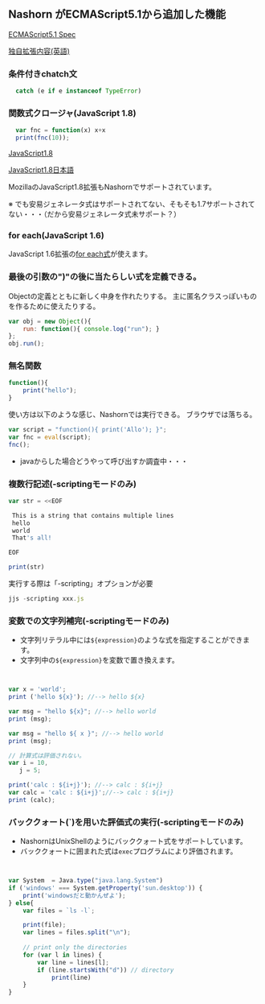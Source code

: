## Nashorn がECMAScript5.1から追加した機能

[ECMAScript5.1 Spec](http://www.ecma-international.org/ecma-262/5.1/)

[独自拡張内容(英語)](https://wiki.openjdk.java.net/display/Nashorn/Nashorn+extensions)

### 条件付きchatch文

```javascript
  catch (e if e instanceof TypeError)
```


### 関数式クロージャ(JavaScript 1.8)

```javascript
  var fnc = function(x) x+x
  print(fnc(10));
```


[JavaScript1.8](https://developer.mozilla.org/en-US/docs/Web/JavaScript/New_in_JavaScript/1.8)

[JavaScript1.8日本語](https://developer.mozilla.org/ja/docs/Web/JavaScript/New_in_JavaScript/1.8)

MozillaのJavaScript1.8拡張もNashornでサポートされています。

※  でも安易ジェネレータ式はサポートされてない、そもそも1.7サポートされてない・・・（だから安易ジェネレータ式未サポート？）


### for each(JavaScript 1.6)

JavaScript 1.6拡張の[for each式](https://developer.mozilla.org/ja/docs/Web/JavaScript/Reference/Statements/for_each...in)が使えます。


### 最後の引数の")"の後に当たらしい式を定義できる。

Objectの定義とともに新しく中身を作れたりする。
主に匿名クラスっぽいものを作るために使えたりする。

```javascript
var obj = new Object(){
    run: function(){ console.log("run"); }
};
obj.run();
```

### 無名関数

```javascript
function(){
    print("hello");
}
```

使い方は以下のような感じ、Nashornでは実行できる。
ブラウザでは落ちる。

```javascript
var script = "function(){ print('Allo'); }";
var fnc = eval(script);
fnc();
```


 + javaからした場合どうやって呼び出すか調査中・・・

### 複数行記述(-scriptingモードのみ)

```javascript
var str = <<EOF

 This is a string that contains multiple lines
 hello
 world
 That's all!

EOF

print(str)
```

実行する際は「-scripting」オプションが必要

```javascript
jjs -scripting xxx.js
```

### 変数での文字列補完(-scriptingモードのみ)

 + 文字列リテラル中には``${expression}``のような式を指定することができます。
 + 文字列中の``${expression}``を変数で置き換えます。


 ```javascript


var x = 'world';
print ('hello ${x}'); //--> hello ${x}

var msg = "hello ${x}"; //--> hello world
print (msg);

var msg = "hello ${ x }"; //--> hello world
print (msg);

// 計算式は評価されない。
var i = 10,
	j = 5;

print('calc : ${i+j}'); //--> calc : ${i+j}
var calc = 'calc : ${i+j}';//--> calc : ${i+j}
print (calc);

 ```

### バッククォート(`)を用いた評価式の実行(-scriptingモードのみ)

 + NashornはUnixShellのようにバッククォート式をサポートしています。
 + バッククォートに囲まれた式は``exec``プログラムにより評価されます。

```javascript


var System  = Java.type("java.lang.System")
if ('windows' === System.getProperty('sun.desktop')) {
	print('windowsだと動かんぜよ');
} else{
	var files = `ls -l`;

	print(file);
	var lines = files.split("\n");
	 
	// print only the directories
	for (var l in lines) {
	    var line = lines[l];
	    if (line.startsWith("d")) // directory
	        print(line)
	}
}

```

